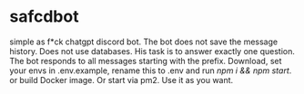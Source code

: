 # safcdbot
simple as f*ck chatgpt discord bot.
The bot does not save the message history. Does not use databases. His task is to answer exactly one question.
The bot responds to all messages starting with the prefix.
Download, set your envs in .env.example, rename this to .env and  run 
*npm i && npm start*. or build Docker image. Or start via pm2.
Use it as you want.
